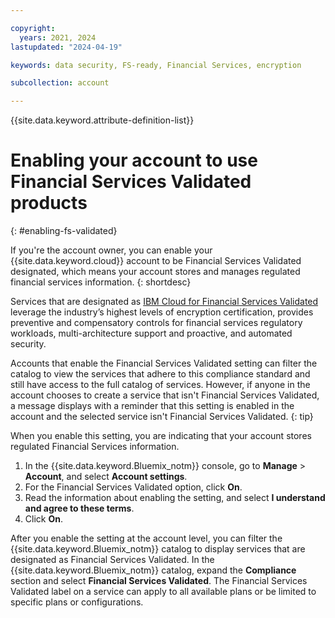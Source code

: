 ```yaml
---

copyright:
  years: 2021, 2024
lastupdated: "2024-04-19"

keywords: data security, FS-ready, Financial Services, encryption

subcollection: account

---
```


{{site.data.keyword.attribute-definition-list}}


# Enabling your account to use Financial Services Validated products
{: #enabling-fs-validated}

If you're the account owner, you can enable your {{site.data.keyword.cloud}} account to be Financial Services Validated designated, which means your account stores and manages regulated financial services information.
{: shortdesc}

Services that are designated as [IBM Cloud for Financial Services Validated](/docs/framework-financial-services?topic=framework-financial-services-about) leverage the industry’s highest levels of encryption certification, provides preventive and compensatory controls for financial services regulatory workloads, multi-architecture support and proactive, and automated security.

Accounts that enable the Financial Services Validated setting can filter the catalog to view the services that adhere to this compliance standard and still have access to the full catalog of services. However, if anyone in the account chooses to create a service that isn't Financial Services Validated, a message displays with a reminder that this setting is enabled in the account and the selected service isn't Financial Services Validated.
{: tip}

When you enable this setting, you are indicating that your account stores regulated Financial Services information.

1. In the {{site.data.keyword.Bluemix_notm}} console, go to **Manage** > **Account**, and select **Account settings**.
1. For the Financial Services Validated option, click **On**.
1. Read the information about enabling the setting, and select **I understand and agree to these terms**.
1. Click **On**.

After you enable the setting at the account level, you can filter the {{site.data.keyword.Bluemix_notm}} catalog to display services that are designated as Financial Services Validated. In the {{site.data.keyword.Bluemix_notm}} catalog, expand the **Compliance** section and select **Financial Services Validated**. The Financial Services Validated label on a service can apply to all available plans or be limited to specific plans or configurations.
